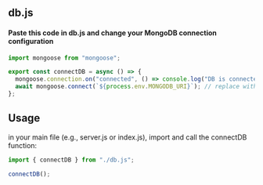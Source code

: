 ## db.js

#### Paste this code in db.js and change your MongoDB connection configuration

```javascript
import mongoose from "mongoose";

export const connectDB = async () => {
  mongoose.connection.on("connected", () => console.log("DB is connected"));
  await mongoose.connect(`${process.env.MONGODB_URI}`); // replace with your MongoDB URI
};
```

## Usage

in your main file (e.g., server.js or index.js), import and call the connectDB function:

```javascript
import { connectDB } from "./db.js";

connectDB();
```
